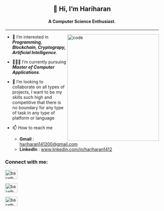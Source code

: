 

<!-- - 👋 Hi, I’m **_Hariharan_**. -->
<h2 align="center"> 👋 Hi, I’m <b>Hariharan</b> </h2>
<h4 align="center"><b>A Computer Science Enthusiast.</b> </h4>

---
<img src="https://media.giphy.com/media/u1WhXLjwgcXpHJBMRM/giphy.gif" alt="code" align="right" width=300 height=350 >

- 👀 I’m interested in **_Programming, Blockchain, Cryptograpy, Artificial Intelligence_**.

- 👨🏻‍🎓 I’m currently pursuing **_Master of Computer Applications_**.


- 💞 I’m looking to collaborate on all types of projects, I want to be my skills such high and competitive that there is no boundary for any type of task in any type of platform or language


- 📫 How to reach me

    - **Gmail** : hariharan141200@gmail.com
    - **LinkedIn** : www.linkedin.com/in/hariharan1412

<h3 align="left">Connect with me:</h3>

<a href="https://www.linkedin.com/in/barath-aravind-173769227/" target="blank"><img align="center" src="https://raw.githubusercontent.com/rahuldkjain/github-profile-readme-generator/master/src/images/icons/Social/linked-in-alt.svg" alt="barath aravind" height="30" width="40" /></a>

<a href="https://www.hackerrank.com/aravindkbarath3" target="blank"><img align="center" src="https://raw.githubusercontent.com/rahuldkjain/github-profile-readme-generator/master/src/images/icons/Social/hackerrank.svg" alt="barath aravind" height="30" width="40" /></a>

<a href="https://www.hackerrank.com/aravindkbarath3" target="blank"><img align="center" src="https://user-images.githubusercontent.com/51135395/204615845-735bfbce-c0bf-45ff-85b1-c7b3509f6a9d.png" alt="barath aravind" height="30" width="40" /></a>



<!---
hariharan1412/hariharan1412 is a ✨ special ✨ repository because its `README.md` (this file) appears on your GitHub profile.
You can click the Preview link to take a look at your changes.
--->
